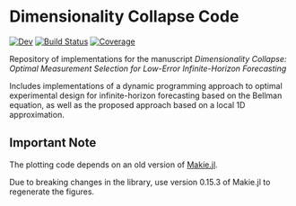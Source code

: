 # Dimensionality Collapse Code

[![Dev](https://img.shields.io/badge/docs-dev-blue.svg)](https://helmuthn.github.io/naumer_Dimensionality_2022.jl/dev)
[![Build Status](https://github.com/helmuthn/naumer_Dimensionality_2022.jl/actions/workflows/CI.yml/badge.svg?branch=main)](https://github.com/helmuthn/naumer_Dimensionality_2022.jl/actions/workflows/CI.yml?query=branch%3Amain)
[![Coverage](https://codecov.io/gh/helmuthn/naumer_Dimensionality_2022.jl/branch/main/graph/badge.svg)](https://codecov.io/gh/helmuthn/naumer_Dimensionality_2022.jl)

Repository of implementations for the manuscript
*Dimensionality Collapse: Optimal Measurement Selection for Low-Error Infinite-Horizon Forecasting*

Includes implementations of a dynamic programming approach to optimal experimental design for infinite-horizon forecasting based on the Bellman equation, as well as the proposed approach based on a local 1D approximation.

## Important Note
The plotting code depends on an old version of [Makie.jl](https://github.com/MakieOrg/Makie.jl).

Due to breaking changes in the library, use version 0.15.3 of Makie.jl to regenerate the figures.
